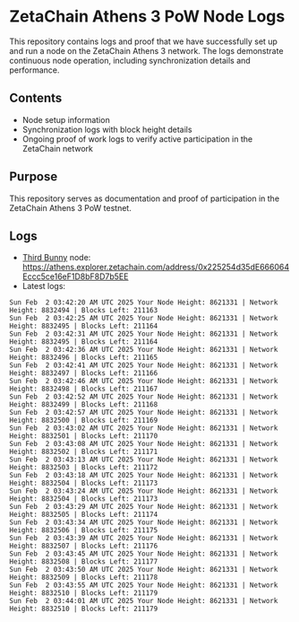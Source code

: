 # ZetaChain Athens 3 PoW Node Logs
This repository contains logs and proof that we have successfully set up and run a node on the ZetaChain Athens 3 network. The logs demonstrate continuous node operation, including synchronization details and performance.

## Contents
- Node setup information
- Synchronization logs with block height details
- Ongoing proof of work logs to verify active participation in the ZetaChain network

## Purpose
This repository serves as documentation and proof of participation in the ZetaChain Athens 3 PoW testnet.

## Logs

- [Third Bunny](https://thirdbunny.xyz/) node: https://athens.explorer.zetachain.com/address/0x225254d35dE666064Eccc5ce16eF1D8bF8D7b5EE
- Latest logs:
```
Sun Feb  2 03:42:20 AM UTC 2025 Your Node Height: 8621331 | Network Height: 8832494 | Blocks Left: 211163
Sun Feb  2 03:42:25 AM UTC 2025 Your Node Height: 8621331 | Network Height: 8832495 | Blocks Left: 211164
Sun Feb  2 03:42:31 AM UTC 2025 Your Node Height: 8621331 | Network Height: 8832495 | Blocks Left: 211164
Sun Feb  2 03:42:36 AM UTC 2025 Your Node Height: 8621331 | Network Height: 8832496 | Blocks Left: 211165
Sun Feb  2 03:42:41 AM UTC 2025 Your Node Height: 8621331 | Network Height: 8832497 | Blocks Left: 211166
Sun Feb  2 03:42:46 AM UTC 2025 Your Node Height: 8621331 | Network Height: 8832498 | Blocks Left: 211167
Sun Feb  2 03:42:52 AM UTC 2025 Your Node Height: 8621331 | Network Height: 8832499 | Blocks Left: 211168
Sun Feb  2 03:42:57 AM UTC 2025 Your Node Height: 8621331 | Network Height: 8832500 | Blocks Left: 211169
Sun Feb  2 03:43:02 AM UTC 2025 Your Node Height: 8621331 | Network Height: 8832501 | Blocks Left: 211170
Sun Feb  2 03:43:08 AM UTC 2025 Your Node Height: 8621331 | Network Height: 8832502 | Blocks Left: 211171
Sun Feb  2 03:43:13 AM UTC 2025 Your Node Height: 8621331 | Network Height: 8832503 | Blocks Left: 211172
Sun Feb  2 03:43:18 AM UTC 2025 Your Node Height: 8621331 | Network Height: 8832504 | Blocks Left: 211173
Sun Feb  2 03:43:24 AM UTC 2025 Your Node Height: 8621331 | Network Height: 8832504 | Blocks Left: 211173
Sun Feb  2 03:43:29 AM UTC 2025 Your Node Height: 8621331 | Network Height: 8832505 | Blocks Left: 211174
Sun Feb  2 03:43:34 AM UTC 2025 Your Node Height: 8621331 | Network Height: 8832506 | Blocks Left: 211175
Sun Feb  2 03:43:39 AM UTC 2025 Your Node Height: 8621331 | Network Height: 8832507 | Blocks Left: 211176
Sun Feb  2 03:43:45 AM UTC 2025 Your Node Height: 8621331 | Network Height: 8832508 | Blocks Left: 211177
Sun Feb  2 03:43:50 AM UTC 2025 Your Node Height: 8621331 | Network Height: 8832509 | Blocks Left: 211178
Sun Feb  2 03:43:55 AM UTC 2025 Your Node Height: 8621331 | Network Height: 8832510 | Blocks Left: 211179
Sun Feb  2 03:44:01 AM UTC 2025 Your Node Height: 8621331 | Network Height: 8832510 | Blocks Left: 211179
```
